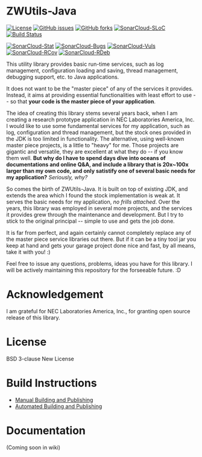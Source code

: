 # ZWUtils-Java
[![License](https://img.shields.io/github/license/Adam5Wu/ZWUtils-Java.svg)](./LICENSE)
[![GitHub issues](https://img.shields.io/github/issues/Adam5Wu/ZWUtils-Java.svg)](https://github.com/Adam5Wu/ZWUtils-Java/issues)
[![GitHub forks](https://img.shields.io/github/forks/Adam5Wu/ZWUtils-Java.svg)](https://github.com/Adam5Wu/ZWUtils-Java/network)
[![SonarCloud-SLoC](https://sonarcloud.io/api/project_badges/measure?project=ZWUtils-Java&metric=ncloc)](https://sonarcloud.io/dashboard?id=ZWUtils-Java)
[![Build Status](https://travis-ci.org/Adam5Wu/ZWUtils-Java.svg?branch=master)](https://travis-ci.org/Adam5Wu/ZWUtils-Java)

[![SonarCloud-Stat](https://sonarcloud.io/api/project_badges/measure?project=ZWUtils-Java&metric=alert_status)](https://sonarcloud.io/dashboard?id=ZWUtils-Java)
[![SonarCloud-Bugs](https://sonarcloud.io/api/project_badges/measure?project=ZWUtils-Java&metric=bugs)](https://sonarcloud.io/component_measures?id=ZWUtils-Java&metric=bugs)
[![SonarCloud-Vuls](https://sonarcloud.io/api/project_badges/measure?project=ZWUtils-Java&metric=vulnerabilities)](https://sonarcloud.io/component_measures?id=ZWUtils-Java&metric=vulnerabilities)
[![SonarCloud-RCov](https://sonarcloud.io/api/project_badges/measure?project=ZWUtils-Java&metric=coverage)](https://sonarcloud.io/component_measures?id=ZWUtils-Java&metric=coverage)
[![SonarCloud-RDeb](https://sonarcloud.io/api/project_badges/measure?project=ZWUtils-Java&metric=sqale_index)](https://sonarcloud.io/component_measures?id=ZWUtils-Java&metric=sqale_debt_ratio)

This utility library provides basic run-time services, such as log management, configuration loading and saving, thread management, debugging support, etc. to Java applications.

It does not want to be the "master piece" of any of the services it provides. Instead, it aims at providing essential functionalities with least effort to use -- so that **your code is the master piece of your application**.

The idea of creating this library stems several years back, when I am creating a research prototype application in NEC Laboratories America, Inc. I would like to use some fundamental services for my application, such as log, configuration and thread management, but the stock ones provided in the JDK is too limited in functionality. The alternative, using well-known master piece projects, is a little to "heavy" for me. Those projects are gigantic and versatile, they are excellent at what they do -- if you know them well. **But why do I have to spend days dive into oceans of documentations and online Q&A, and include a library that is 20x~100x larger than my own code, and only satistify one of several basic needs for my application?** *Seriously, why?*

So comes the birth of ZWUtils-Java. It is built on top of existing JDK, and extends the area which I found the stock implementation is weak at. It serves the basic needs for my application, *no frills attached*. Over the years, this library was employed in several more projects, and the services it provides grew through the maintenance and development. But I try to stick to the original principal -- simple to use and gets the job done.

It is far from perfect, and again certainly cannot completely replace any of the master piece service libraries out there. But if it can be a tiny tool jar you keep at hand and gets your garage project done nice and fast, by all means, take it with you! :)

Feel free to issue any questions, problems, ideas you have for this library.
I will be actively maintaining this repository for the forseeable future. :D

# Acknowledgement
I am grateful for NEC Laboratories America, Inc., for granting open source release of this library.

# License
BSD 3-clause New License

# Build Instructions
- [Manual Building and Publishing](BUILD.md)
- [Automated Building and Publishing](BUILD-CI.md)

# Documentation
(Coming soon in wiki)
